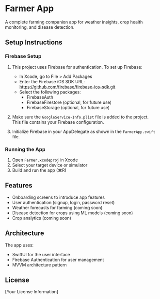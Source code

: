 # Farmer App

A complete farming companion app for weather insights, crop health monitoring, and disease detection.

## Setup Instructions

### Firebase Setup

1. This project uses Firebase for authentication. To set up Firebase:

   - In Xcode, go to File > Add Packages
   - Enter the Firebase iOS SDK URL: https://github.com/firebase/firebase-ios-sdk.git
   - Select the following packages:
     - FirebaseAuth
     - FirebaseFirestore (optional, for future use)
     - FirebaseStorage (optional, for future use)

2. Make sure the `GoogleService-Info.plist` file is added to the project. This file contains your Firebase configuration.

3. Initialize Firebase in your AppDelegate as shown in the `FarmerApp.swift` file.

### Running the App

1. Open `Farmer.xcodeproj` in Xcode
2. Select your target device or simulator
3. Build and run the app (⌘R)

## Features

- Onboarding screens to introduce app features
- User authentication (signup, login, password reset)
- Weather forecasts for farming (coming soon)
- Disease detection for crops using ML models (coming soon)
- Crop analytics (coming soon)

## Architecture

The app uses:

- SwiftUI for the user interface
- Firebase Authentication for user management
- MVVM architecture pattern

## License

[Your License Information] 